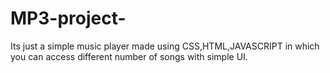 # MP3-project-
Its just a simple music player made using CSS,HTML,JAVASCRIPT in which you can access different number of songs with simple UI.
